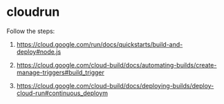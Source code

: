 # cloudrun

Follow the steps:


1. https://cloud.google.com/run/docs/quickstarts/build-and-deploy#node.js

2. https://cloud.google.com/cloud-build/docs/automating-builds/create-manage-triggers#build_trigger

3. https://cloud.google.com/cloud-build/docs/deploying-builds/deploy-cloud-run#continuous_deploym
